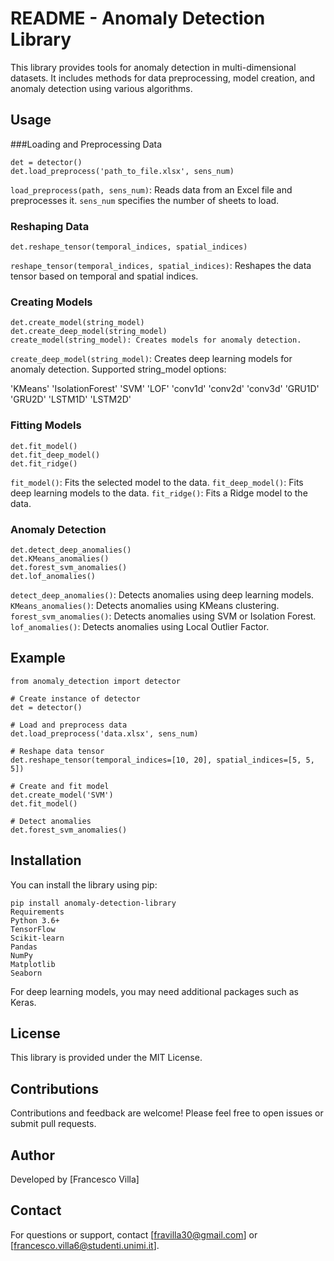 # README - Anomaly Detection Library
This library provides tools for anomaly detection in multi-dimensional datasets. It includes methods for data preprocessing, model creation, and anomaly detection using various algorithms.

## Usage
###Loading and Preprocessing Data

```
det = detector()
det.load_preprocess('path_to_file.xlsx', sens_num)

```
`load_preprocess(path, sens_num)`: Reads data from an Excel file and preprocesses it. `sens_num` specifies the number of sheets to load.
### Reshaping Data
```
det.reshape_tensor(temporal_indices, spatial_indices)
```

`reshape_tensor(temporal_indices, spatial_indices)`: Reshapes the data tensor based on temporal and spatial indices.
### Creating Models

```
det.create_model(string_model)
det.create_deep_model(string_model)
create_model(string_model): Creates models for anomaly detection.
```

`create_deep_model(string_model)`: Creates deep learning models for anomaly detection.
Supported string_model options:

'KMeans'
'IsolationForest'
'SVM'
'LOF'
'conv1d'
'conv2d'
'conv3d'
'GRU1D'
'GRU2D'
'LSTM1D'
'LSTM2D'


### Fitting Models

```
det.fit_model()
det.fit_deep_model()
det.fit_ridge()
```

`fit_model()`: Fits the selected model to the data.
`fit_deep_model()`: Fits deep learning models to the data.
`fit_ridge()`: Fits a Ridge model to the data.


### Anomaly Detection

```
det.detect_deep_anomalies()
det.KMeans_anomalies()
det.forest_svm_anomalies()
det.lof_anomalies()
```

`detect_deep_anomalies()`: Detects anomalies using deep learning models.
`KMeans_anomalies()`: Detects anomalies using KMeans clustering.
`forest_svm_anomalies()`: Detects anomalies using SVM or Isolation Forest.
`lof_anomalies()`: Detects anomalies using Local Outlier Factor.
## Example
```
from anomaly_detection import detector

# Create instance of detector
det = detector()

# Load and preprocess data
det.load_preprocess('data.xlsx', sens_num)

# Reshape data tensor
det.reshape_tensor(temporal_indices=[10, 20], spatial_indices=[5, 5, 5])

# Create and fit model
det.create_model('SVM')
det.fit_model()

# Detect anomalies
det.forest_svm_anomalies()
```

## Installation
You can install the library using pip:

```
pip install anomaly-detection-library
Requirements
Python 3.6+
TensorFlow
Scikit-learn
Pandas
NumPy
Matplotlib
Seaborn
```

For deep learning models, you may need additional packages such as Keras.

## License
This library is provided under the MIT License.

## Contributions
Contributions and feedback are welcome! Please feel free to open issues or submit pull requests.

## Author
Developed by [Francesco Villa]

## Contact
For questions or support, contact [fravilla30@gmail.com] or [francesco.villa6@studenti.unimi.it].
